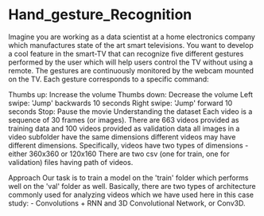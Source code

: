 # Hand_gesture_Recognition
Imagine you are working as a data scientist at a home electronics company which manufactures state of the art smart televisions. You want to develop a cool feature in the smart-TV that can recognize five different gestures performed by the user which will help users control the TV without using a remote. The gestures are continuously monitored by the webcam mounted on the TV. Each gesture corresponds to a specific command:

Thumbs up: Increase the volume
Thumbs down: Decrease the volume
Left swipe: 'Jump' backwards 10 seconds
Right swipe: 'Jump' forward 10 seconds
Stop: Pause the movie
Understanding the dataset
Each video is a sequence of 30 frames (or images). There are 663 videos provided as training data and 100 videos provided as validation data all images in a video subfolder have the same dimensions different videos may have different dimensions. Specifically, videos have two types of dimensions - either 360x360 or 120x160 There are two csv (one for train, one for validation) files having path of videos.

Approach
Our task is to train a model on the 'train' folder which performs well on the 'val' folder as well. Basically, there are two types of architecture commonly used for analyzing videos which we have used here in this case study: - Convolutions + RNN and 3D Convolutional Network, or Conv3D.
